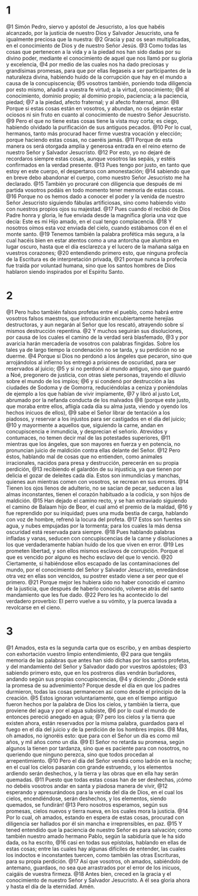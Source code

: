 # 1
@1 Simón Pedro, siervo y apóstol de Jesucristo, a los que habéis alcanzado, por la justicia de nuestro Dios y Salvador Jesucristo, una fe igualmente preciosa que la nuestra:
@2 Gracia y paz os sean multiplicadas, en el conocimiento de Dios y de nuestro Señor Jesús.
@3 Como todas las cosas que pertenecen a la vida y a la piedad nos han sido dadas por su divino poder, mediante el conocimiento de aquel que nos llamó por su gloria y excelencia,
@4 por medio de las cuales nos ha dado preciosas y grandísimas promesas, para que por ellas llegaseis a ser participantes de la naturaleza divina, habiendo huido de la corrupción que hay en el mundo a causa de la concupiscencia;
@5 vosotros también, poniendo toda diligencia por esto mismo, añadid a vuestra fe virtud; a la virtud, conocimiento;
@6 al conocimiento, dominio propio; al dominio propio, paciencia; a la paciencia, piedad;
@7 a la piedad, afecto fraternal; y al afecto fraternal, amor.
@8 Porque si estas cosas están en vosotros, y abundan, no os dejarán estar ociosos ni sin fruto en cuanto al conocimiento de nuestro Señor Jesucristo.
@9 Pero el que no tiene estas cosas tiene la vista muy corta; es ciego, habiendo olvidado la purificación de sus antiguos pecados.
@10 Por lo cual, hermanos, tanto más procurad hacer firme vuestra vocación y elección; porque haciendo estas cosas, no caeréis jamás.
@11 Porque de esta manera os será otorgada amplia y generosa entrada en el reino eterno de nuestro Señor y Salvador Jesucristo.
@12 Por esto, yo no dejaré de recordaros siempre estas cosas, aunque vosotros las sepáis, y estéis confirmados en la verdad presente.
@13 Pues tengo por justo, en tanto que estoy en este cuerpo, el despertaros con amonestación;
@14 sabiendo que en breve debo abandonar el cuerpo, como nuestro Señor Jesucristo me ha declarado.
@15 También yo procuraré con diligencia que después de mi partida vosotros podáis en todo momento tener memoria de estas cosas.
@16 Porque no os hemos dado a conocer el poder y la venida de nuestro Señor Jesucristo siguiendo fábulas artificiosas, sino como habiendo visto con nuestros propios ojos su majestad.
@17 Pues cuando él recibió de Dios Padre honra y gloria, le fue enviada desde la magnífica gloria una voz que decía: Este es mi Hijo amado, en el cual tengo complacencia.
@18 Y nosotros oímos esta voz enviada del cielo, cuando estábamos con él en el monte santo.
@19 Tenemos también la palabra profética más segura, a la cual hacéis bien en estar atentos como a una antorcha que alumbra en lugar oscuro, hasta que el día esclarezca y el lucero de la mañana salga en vuestros corazones;
@20 entendiendo primero esto, que ninguna profecía de la Escritura es de interpretación privada,
@21 porque nunca la profecía fue traída por voluntad humana, sino que los santos hombres de Dios hablaron siendo inspirados por el Espíritu Santo.

# 2
@1 Pero hubo también falsos profetas entre el pueblo, como habrá entre vosotros falsos maestros, que introducirán encubiertamente herejías destructoras, y aun negarán al Señor que los rescató, atrayendo sobre sí mismos destrucción repentina.
@2 Y muchos seguirán sus disoluciones, por causa de los cuales el camino de la verdad será blasfemado,
@3 y por avaricia harán mercadería de vosotros con palabras fingidas. Sobre los tales ya de largo tiempo la condenación no se tarda, y su perdición no se duerme.
@4 Porque si Dios no perdonó a los ángeles que pecaron, sino que arrojándolos al infierno los entregó a prisiones de oscuridad, para ser reservados al juicio;
@5 y si no perdonó al mundo antiguo, sino que guardó a Noé, pregonero de justicia, con otras siete personas, trayendo el diluvio sobre el mundo de los impíos;
@6 y si condenó por destrucción a las ciudades de Sodoma y de Gomorra, reduciéndolas a ceniza y poniéndolas de ejemplo a los que habían de vivir impíamente,
@7 y libró al justo Lot, abrumado por la nefanda conducta de los malvados
@8 (porque este justo, que moraba entre ellos, afligía cada día su alma justa, viendo y oyendo los hechos inicuos de ellos),
@9 sabe el Señor librar de tentación a los piadosos, y reservar a los injustos para ser castigados en el día del juicio;
@10 y mayormente a aquellos que, siguiendo la carne, andan en concupiscencia e inmundicia, y desprecian el señorío. Atrevidos y contumaces, no temen decir mal de las potestades superiores,
@11 mientras que los ángeles, que son mayores en fuerza y en potencia, no pronuncian juicio de maldición contra ellas delante del Señor.
@12 Pero éstos, hablando mal de cosas que no entienden, como animales irracionales, nacidos para presa y destrucción, perecerán en su propia perdición,
@13 recibiendo el galardón de su injusticia, ya que tienen por delicia el gozar de deleites cada día. Estos son inmundicias y manchas, quienes aun mientras comen con vosotros, se recrean en sus errores.
@14 Tienen los ojos llenos de adulterio, no se sacian de pecar, seducen a las almas inconstantes, tienen el corazón habituado a la codicia, y son hijos de maldición.
@15 Han dejado el camino recto, y se han extraviado siguiendo el camino de Balaam hijo de Beor, el cual amó el premio de la maldad,
@16 y fue reprendido por su iniquidad; pues una muda bestia de carga, hablando con voz de hombre, refrenó la locura del profeta.
@17 Estos son fuentes sin agua, y nubes empujadas por la tormenta; para los cuales la más densa oscuridad está reservada para siempre.
@18 Pues hablando palabras infladas y vanas, seducen con concupiscencias de la carne y disoluciones a los que verdaderamente habían huido de los que viven en error.
@19 Les prometen libertad, y son ellos mismos esclavos de corrupción. Porque el que es vencido por alguno es hecho esclavo del que lo venció.
@20 Ciertamente, si habiéndose ellos escapado de las contaminaciones del mundo, por el conocimiento del Señor y Salvador Jesucristo, enredándose otra vez en ellas son vencidos, su postrer estado viene a ser peor que el primero.
@21 Porque mejor les hubiera sido no haber conocido el camino de la justicia, que después de haberlo conocido, volverse atrás del santo mandamiento que les fue dado.
@22 Pero les ha acontecido lo del verdadero proverbio: El perro vuelve a su vómito, y la puerca lavada a revolcarse en el cieno.

# 3
@1 Amados, esta es la segunda carta que os escribo, y en ambas despierto con exhortación vuestro limpio entendimiento,
@2 para que tengáis memoria de las palabras que antes han sido dichas por los santos profetas, y del mandamiento del Señor y Salvador dado por vuestros apóstoles;
@3 sabiendo primero esto, que en los postreros días vendrán burladores, andando según sus propias concupiscencias,
@4 y diciendo: ¿Dónde está la promesa de su advenimiento? Porque desde el día en que los padres durmieron, todas las cosas permanecen así como desde el principio de la creación.
@5 Estos ignoran voluntariamente, que en el tiempo antiguo fueron hechos por la palabra de Dios los cielos, y también la tierra, que proviene del agua y por el agua subsiste,
@6 por lo cual el mundo de entonces pereció anegado en agua;
@7 pero los cielos y la tierra que existen ahora, están reservados por la misma palabra, guardados para el fuego en el día del juicio y de la perdición de los hombres impíos.
@8 Mas, oh amados, no ignoréis esto: que para con el Señor un día es como mil años, y mil años como un día.
@9 El Señor no retarda su promesa, según algunos la tienen por tardanza, sino que es paciente para con nosotros, no queriendo que ninguno perezca, sino que todos procedan al arrepentimiento.
@10 Pero el día del Señor vendrá como ladrón en la noche; en el cual los cielos pasarán con grande estruendo, y los elementos ardiendo serán deshechos, y la tierra y las obras que en ella hay serán quemadas.
@11 Puesto que todas estas cosas han de ser deshechas, ¡cómo no debéis vosotros andar en santa y piadosa manera de vivir,
@12 esperando y apresurándoos para la venida del día de Dios, en el cual los cielos, encendiéndose, serán deshechos, y los elementos, siendo quemados, se fundirán!
@13 Pero nosotros esperamos, según sus promesas, cielos nuevos y tierra nueva, en los cuales mora la justicia.
@14 Por lo cual, oh amados, estando en espera de estas cosas, procurad con diligencia ser hallados por él sin mancha e irreprensibles, en paz.
@15 Y tened entendido que la paciencia de nuestro Señor es para salvación; como también nuestro amado hermano Pablo, según la sabiduría que le ha sido dada, os ha escrito,
@16 casi en todas sus epístolas, hablando en ellas de estas cosas; entre las cuales hay algunas difíciles de entender, las cuales los indoctos e inconstantes tuercen, como también las otras Escrituras, para su propia perdición.
@17 Así que vosotros, oh amados, sabiéndolo de antemano, guardaos, no sea que arrastrados por el error de los inicuos, caigáis de vuestra firmeza.
@18 Antes bien, creced en la gracia y el conocimiento de nuestro Señor y Salvador Jesucristo. A él sea gloria ahora y hasta el día de la eternidad. Amén. 